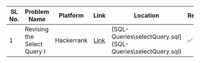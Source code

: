 | SL No. | Problem Name  | Platform           | Link           | Location | Revised |
|--------------------------|--------------------------|----------------------------|-----------------------------|-----------------------------|----------|
| 1 | Revising the Select Query I | Hackerrank | <a href="https://www.hackerrank.com/challenges/revising-the-select-query/copy-from/438804694">Link</a> | [SQL-Queries\selectQuery.sql] (SQL-Queries\selectQuery.sql) |✅
